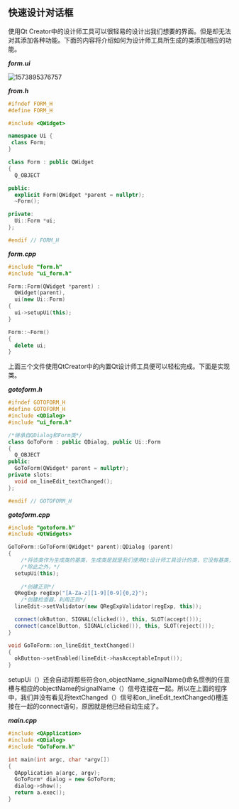 ## 快速设计对话框

使用Qt Creator中的设计师工具可以很轻易的设计出我们想要的界面。但是却无法对其添加各种功能。下面的内容将介绍如何为设计师工具所生成的类添加相应的功能。

***form.ui***

![1573895376757](C:\Users\14773\AppData\Roaming\Typora\typora-user-images\1573895376757.png)

***from.h***

```c++
#ifndef FORM_H
#define FORM_H

#include <QWidget>

namespace Ui {
 class Form;
}

class Form : public QWidget
{
  Q_OBJECT

public:
  explicit Form(QWidget *parent = nullptr);
  ~Form();

private:
  Ui::Form *ui;
};

#endif // FORM_H

```

***form.cpp***

```c++
#include "form.h"
#include "ui_form.h"

Form::Form(QWidget *parent) :
  QWidget(parent),
  ui(new Ui::Form)
{
  ui->setupUi(this);
}

Form::~Form()
{
  delete ui;
}

```

上面三个文件使用QtCreator中的内置Qt设计师工具便可以轻松完成。下面是实现类。

***gotoform.h***

```c++
#ifndef GOTOFORM_H
#define GOTOFORM_H
#include <QDialog>
#include "ui_form.h"

/*继承自QDialog和Form类*/
class GoToForm : public QDialog, public Ui::Form
{
  Q_OBJECT
public:
  GoToForm(QWidget* parent = nullptr);
private slots:
  void on_lineEdit_textChanged();
};

#endif // GOTOFORM_H

```

***gotoform.cpp***

```c++
#include "gotoform.h"
#include <QtWidgets>

GoToForm::GoToForm(QWidget* parent):QDialog (parent)
{
    /*将该类作为生成类的基类，生成类是就是我们使用Qt设计师工具设计的类，它没有基类，因为该类继承自QDialog，因此可以将该类设置成为基类。*/
    /*除此之外，*/
  setupUi(this);
    
    /*创建正则*/
  QRegExp regExp("[A-Za-z][1-9][0-9]{0,2}");
    /*创建检查器，利用正则*/
  lineEdit->setValidator(new QRegExpValidator(regExp, this));

  connect(okButton, SIGNAL(clicked()), this, SLOT(accept()));
  connect(cancelButton, SIGNAL(clicked()), this, SLOT(reject()));
}

void GoToForm::on_lineEdit_textChanged()
{
  okButton->setEnabled(lineEdit->hasAcceptableInput());
}
```

setupUi（）还会自动将那些符合on_objectName_signalName()命名惯例的任意槽与相应的objectName的signalName（）信号连接在一起。所以在上面的程序中，我们并没有看见将textChanged（）信号和on_lineEdit_textChanged()槽连接在一起的connect语句，原因就是他已经自动生成了。



***main.cpp***

```c++
#include <QApplication>
#include <QDialog>
#include "GoToForm.h"

int main(int argc, char *argv[])
{
  QApplication a(argc, argv);
  GoToForm* dialog = new GoToForm;
  dialog->show();
  return a.exec();
}
```

